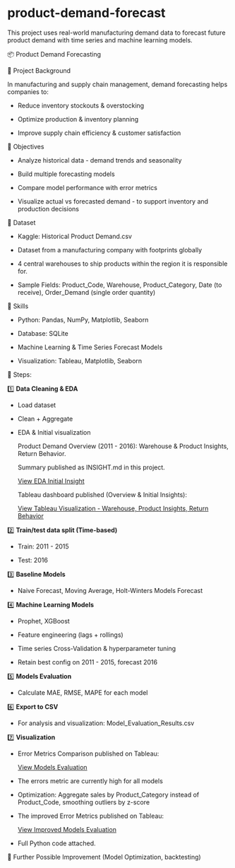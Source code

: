 # product-demand-forecast
This project uses real-world manufacturing demand data to forecast future product demand with time series and machine learning models.

📦 Product Demand Forecasting

📌 Project Background

In manufacturing and supply chain management, demand forecasting helps companies to:

- Reduce inventory stockouts & overstocking

- Optimize production & inventory planning

- Improve supply chain efficiency & customer satisfaction

📌 Objectives

- Analyze historical data - demand trends and seasonality

- Build multiple forecasting models

- Compare model performance with error metrics

- Visualize actual vs forecasted demand - to support inventory and production decisions

📌 Dataset

- Kaggle: Historical Product Demand.csv

- Dataset from a manufacturing company with footprints globally

- 4 central warehouses to ship products within the region it is responsible for.

- Sample Fields: Product_Code, Warehouse, Product_Category, Date (to receive), Order_Demand (single order quantity)

📌 Skills

- Python: Pandas, NumPy, Matplotlib, Seaborn

- Database: SQLite

- Machine Learning & Time Series Forecast Models

- Visualization: Tableau, Matplotlib, Seaborn

📌 Steps:

1️⃣ **Data Cleaning & EDA**

  - Load dataset

  - Clean + Aggregate

  - EDA & Initial visualization

    Product Demand Overview (2011 - 2016): Warehouse & Product Insights, Return Behavior.

    Summary published as INSIGHT.md in this project.
  
    [View EDA Initial Insight](https://github.com/portfolio-projects-lim/product-demand-forecast/commit/234c881b088d9c5888603c4557e44a7e628cb415)

    Tableau dashboard published (Overview & Initial Insights):

    [View Tableau Visualization - Warehouse, Product Insights, Return Behavior](https://public.tableau.com/views/ProductDemandForecast_17570459518060/Dashboard1?:language=en-GB&:sid=&:redirect=auth&:display_count=n&:origin=viz_share_link)

2️⃣ **Train/test data split (Time-based)**

  - Train: 2011 - 2015

  - Test: 2016

3️⃣ **Baseline Models**
  
  - Naive Forecast, Moving Average, Holt-Winters Models Forecast

4️⃣ **Machine Learning Models**

  - Prophet, XGBoost
  
  - Feature engineering (lags + rollings)

  - Time series Cross-Validation & hyperparameter tuning

  - Retain best config on 2011 - 2015, forecast 2016

5️⃣ **Models Evaluation**

  - Calculate MAE, RMSE, MAPE for each model
    
6️⃣ **Export to CSV**  

  - For analysis and visualization: Model_Evaluation_Results.csv

7️⃣ **Visualization**

- Error Metrics Comparison published on Tableau:

  [View Models Evaluation](https://public.tableau.com/views/ModelsEvaluationErrorMetrics/DashboardModelsEvaluation?:language=en-US&:sid=&:redirect=auth&:display_count=n&:origin=viz_share_link)

- The errors metric are currently high for all models

- Optimization: Aggregate sales by Product_Category instead of Product_Code, smoothing outliers by z-score

- The improved Error Metrics published on Tableau:

  [View Improved Models Evaluation](https://public.tableau.com/views/ForecastModelsEvaluation-AfterOptimize/Dashboard1?:language=en-GB&:sid=&:redirect=auth&:display_count=n&:origin=viz_share_link)

- Full Python code attached.

📌 Further Possible Improvement (Model Optimization, backtesting)
